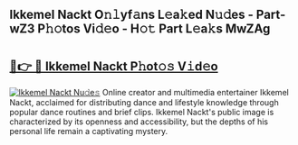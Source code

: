 ## Ikkemel Nackt O𝚗𝚕yf𝚊ns L𝚎a𝚔ed N𝚞𝚍es - Part-wZ3 P𝚑𝚘tos Vi𝚍𝚎o - H𝚘𝚝 Part L𝚎a𝚔s MwZAg

# <h2><a href="http://kfcj56.oniu.top/?m=Ikkemel+Nackt">🔗👉 🔴 Ikkemel Nackt P𝚑ot𝚘𝚜 V𝚒d𝚎o</a></h2>

[![Ikkemel Nackt Nu𝚍e𝚜](https://i.imgur.com/0qMVB7G.gif)](http://kfcj56.oniu.top/?m=Ikkemel+Nackt)
Online creator and multimedia entertainer Ikkemel Nackt, acclaimed for distributing dance and lifestyle knowledge through popular dance routines and brief clips. Ikkemel Nackt's public image is characterized by its openness and accessibility, but the depths of his personal life remain a captivating mystery.  
